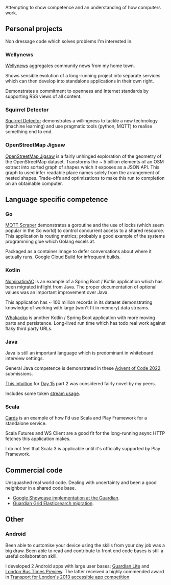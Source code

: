 Attempting to show competence and an understanding of how computers work.

## Personal projects

Non dressage code which solves problems I'm interested in.


### Wellynews 

[Wellynews](https://github.com/tonytw1/wellynews) aggregates community news from my home town.

Shows sensible evolution of a long-running project into separate services which can then 
develop into standalone applications in their own right.

Demonstrates a commitment to openness and Internet standards by supporting RSS views of all content.


### Squirrel Detector

[Squirrel Detector](https://github.com/tonytw1/squirrel-detector) demonstrates a willingness to tackle a new
technology (machine learning) and use pragmatic tools (python, MQTT) to realise something end to end.


### OpenStreetMap Jigsaw

[OpenStreetMap Jigsaw](https://github.com/tonytw1/osm-jigsaw) is a fairly unhinged exploration of the geometry of the OpenStreetMap dataset.
Transforms the ~ 5 billion elements of an OSM extract into sorted graph of shapes which it exposes as a JSON API.
This graph to used infer readable place names solely from the arrangement of nested shapes.
Trade-offs and optimizations to make this run to completion on an obtainable computer.

## Language specific competence

### Go

[MQTT Scraper](https://github.com/tonytw1/mqtt-scraper) demonstrates a goroutine and the use of locks 
(which seem popular in the Go world) to control concurrent access to a shared resource. 
This application is routing metrics; probably a good example of the systems programming glue which Golang excels at.

Packaged as a container image to defer conversations about where it actually runs.
Google Cloud Build for infrequent builds.


### Kotlin

[NominatimAC](https://github.com/tonytw1/nominatim-ac) is an example of a Spring Boot / Kotlin application 
which has been migrated inflight from Java. The proper documentation of optional values was an important improvement over Java.

This application has ~ 100 million records in its dataset demonstrating knowledge of working with large (won't fit in memory) data streams.

[Whakaoko](https://github.com/tonytw1/whakaoko) is another Kotlin / Spring Boot application with more moving parts and persistence.
Long-lived run time which has todo real work against flaky third party URLs.


### Java

Java is still an important language which is predominant in whiteboard interview settings.

General Java competence is demonstrated in these [Advent of Code 2022](https://github.com/tonytw1/advent2022/tree/main/src) submissions.

[This intuition](https://github.com/tonytw1/advent2022/blob/b2a345ae7c4fa36a59602d9e3a871d3ee14a4546/src/Day15.java#L45)
for [Day 15](https://adventofcode.com/2022/day/15) part 2 was considered fairly novel by my peers.

Includes some token [stream usage](https://github.com/tonytw1/advent2022/blob/b2a345ae7c4fa36a59602d9e3a871d3ee14a4546/src/Day15.java#L87). 

### Scala

[Cards](https://github.com/tonytw1/cards) is an example of how I'd use Scala and Play Framework for a standalone service.

Scala Futures and WS Client are a good fit for the long-running async HTTP fetches this application makes.

I do not feel that Scala 3 is applicable until it's officially supported by Play Framework.


## Commercial code

Unsquashed real world code. Dealing with uncertainty and been a good neighbour in a shared code base.

- [Google Showcase implementation at the Guardian](https://github.com/guardian/frontend/pull/24038).
- [Guardian Grid Elasticsearch migration](https://github.com/guardian/grid/pull/2373/commits).



## Other


### Android

Been able to customise your device using the skills from your day job was a big draw.
Been able to read and contribute to front end code bases is still a useful collaboration skill.

I developed 2 Android apps with large user bases; [Guardian Lite](https://github.com/tonytw1/guardian-lite) and [London Bus Times Preview](https://github.com/eelpie/countdown-android).
The latter received a highly commended award in [Transport for London's 2013 accessible app competition](https://www.tfl.gov.uk/info-for/media/press-releases/2013/december/tfl-announce-winners-of-accessible-app-competition).
